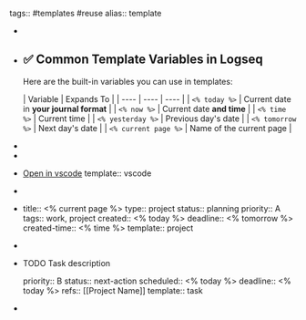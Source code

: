 tags:: #templates #reuse 
alias:: template

-
- ## ✅  **Common Template Variables in Logseq**
  
  Here are the built-in variables you can use in templates:
  
  | Variable | Expands To |
  | ---- | ---- | ---- |
  | `<% today %>` | Current date in **your journal format** |
  | `<% now %>` | Current date **and time** |
  | `<% time %>` | Current time |
  | `<% yesterday %>` | Previous day's date |
  | `<% tomorrow %>` | Next day's date |
  | `<% current page %>` | Name of the current page |
-
-
- [Open in vscode](vscode://file:///C:/Users/nikhilsharma03/Code/code-with-quarkus)
  template:: vscode
-
- title:: <% current page %>
  type:: project
  status:: planning
  priority:: A
  tags:: work, project
  created:: <% today %>
  deadline:: <% tomorrow %>
  created-time:: <% time %>
  template:: project
-
- TODO Task description
  
  priority:: B
  status:: next-action
  scheduled:: <% today %>
  deadline:: <% today %>
  refs:: [[Project Name]]
  template:: task
-